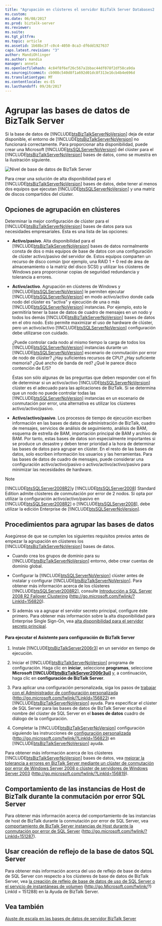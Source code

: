 ```yaml
---
title: "Agrupación en clústeres el servidor BizTalk Server Databases2 | Documentos de Microsoft"
ms.custom: 
ms.date: 06/08/2017
ms.prod: biztalk-server
ms.reviewer: 
ms.suite: 
ms.tgt_pltfrm: 
ms.topic: article
ms.assetid: 1b68bc3f-c0c4-4050-8ca3-df6dd1927637
caps.latest.revision: "3"
author: MandiOhlinger
ms.author: mandia
manager: anneta
ms.openlocfilehash: 4c84f8f6ef26c567a1bbac44df078f2df58ca9da
ms.sourcegitcommit: cb908c540d8f1a692d01dc8f313e16cb4b4e696d
ms.translationtype: MT
ms.contentlocale: es-ES
ms.lasthandoff: 09/20/2017
---
```

# <a name="clustering-the-biztalk-server-databases"></a>Agrupar las bases de datos de BizTalk Server
Si la base de datos de [!INCLUDE[btsBizTalkServerNoVersion](../includes/btsbiztalkservernoversion-md.md)] deja de estar disponible, el entorno de [!INCLUDE[btsBizTalkServerNoVersion](../includes/btsbiztalkservernoversion-md.md)] no funcionará correctamente. Para proporcionar alta disponibilidad, puede crear una Microsoft [!INCLUDE[btsSQLServerNoVersion](../includes/btssqlservernoversion-md.md)] del clúster para el [!INCLUDE[btsBizTalkServerNoVersion](../includes/btsbiztalkservernoversion-md.md)] bases de datos, como se muestra en la ilustración siguiente.  
  
 ![Nivel de base de datos de BizTalk Server](../core/media/tdi-highava-sqlcluster.gif "TDI_HighAva_SQLCluster")  
  
 Para crear una solución de alta disponibilidad para el [!INCLUDE[btsBizTalkServerNoVersion](../includes/btsbiztalkservernoversion-md.md)] bases de datos, debe tener al menos dos equipos que ejecutan [!INCLUDE[btsSQLServerNoVersion](../includes/btssqlservernoversion-md.md)] y una matriz de discos compartidos del clúster.  
  
## <a name="clustering-options"></a>Opciones de agrupación en clústeres  
 Determinar la mejor configuración de clúster para el [!INCLUDE[btsBizTalkServerNoVersion](../includes/btsbiztalkservernoversion-md.md)] bases de datos para sus necesidades empresariales. Esta es una lista de las opciones:  
  
-   **Activo/pasivo**. Alta disponibilidad para el [!INCLUDE[btsBizTalkServerNoVersion](../includes/btsbiztalkservernoversion-md.md)] bases de datos normalmente consta de dos o más equipos de base de datos con una configuración de clúster activo/pasivo del servidor de. Estos equipos comparten un recurso de disco común (por ejemplo, una RAID 1 + 0 red de área de almacenamiento o la matriz del disco SCSI) y utilizar los clústeres de Windows para proporcionar copias de seguridad redundancia y tolerancia a errores.  
  
-   **Activo/activo**. Agrupación en clústeres de Windows y [!INCLUDE[btsSQLServerNoVersion](../includes/btssqlservernoversion-md.md)] le permiten ejecutar [!INCLUDE[btsSQLServerNoVersion](../includes/btssqlservernoversion-md.md)] en modo activo/activo donde cada nodo del clúster es "activa" y ejecución de una o más [!INCLUDE[btsSQLServerNoVersion](../includes/btssqlservernoversion-md.md)] instancias. Por ejemplo, esto le permitiría tener la base de datos de cuadro de mensajes en un nodo y todos los demás [!INCLUDE[btsBizTalkServerNoVersion](../includes/btsbiztalkservernoversion-md.md)] bases de datos en el otro nodo. Esto permite maximizar el uso de hardware de clúster, pero un activo/activo [!INCLUDE[btsSQLServerNoVersion](../includes/btssqlservernoversion-md.md)] configuración debe utilizarse con cuidado.  
  
     ¿Puede controlar cada nodo al mismo tiempo la carga de todos los [!INCLUDE[btsSQLServerNoVersion](../includes/btssqlservernoversion-md.md)] instancias durante un [!INCLUDE[btsSQLServerNoVersion](../includes/btssqlservernoversion-md.md)] escenario de conmutación por error de nodo de clúster? ¿Hay suficientes recursos de CPU? ¿Hay suficiente memoria? ¿Qué ancho de banda de red? ¿Qué le parece disco contención de E/S?  
  
     Éstas son sólo algunas de las preguntas que deben responder con el fin de determinar si un activo/activo [!INCLUDE[btsSQLServerNoVersion](../includes/btssqlservernoversion-md.md)] clúster es el adecuado para las aplicaciones de BizTalk. Si se determina que un nodo no puede controlar todas las [!INCLUDE[btsSQLServerNoVersion](../includes/btssqlservernoversion-md.md)] instancias en un escenario de conmutación por error, una alternativa es utilizar los clústeres activo/activo/pasivo.  
  
-   **Activo/activo/pasivo**. Los procesos de tiempo de ejecución escriben información en las bases de datos de administración de BizTalk, cuadro de mensajes, servicios de análisis de seguimiento, análisis de BAM, esquema de estrella de BAM, importación principal de BAM y archivo de BAM. Por tanto, estas bases de datos son especialmente importantes si se produce un desastre y deben tener prioridad a la hora de determinar las bases de datos para agrupar en clúster. En el resto de las bases de datos, solo escriben información los usuarios y las herramientas. Para las bases de datos de cuadro de mensajes, puede considerar una configuración activo/activo/pasivo o activo/activo/activo/pasivo para minimizar las necesidades de hardware.  
  
> [!NOTE]  
>  [!INCLUDE[btsSQLServer2008R2](../includes/btssqlserver2008r2-md.md)]y [!INCLUDE[btsSQLServer2008](../includes/btssqlserver2008-md.md)] Standard Edition admite clústeres de conmutación por error de 2 nodos. Si opta por utilizar la configuración activo/activo/pasivo en [!INCLUDE[btsSQLServer2008R2](../includes/btssqlserver2008r2-md.md)] o [!INCLUDE[btsSQLServer2008](../includes/btssqlserver2008-md.md)], debe utilizar la edición Enterprise de [!INCLUDE[btsSQLServerNoVersion](../includes/btssqlservernoversion-md.md)].  
  
## <a name="procedures-for-clustering-the-databases"></a>Procedimientos para agrupar las bases de datos  
 Asegúrese de que se cumplen los siguientes requisitos previos antes de empezar la agrupación en clústeres los [!INCLUDE[btsBizTalkServerNoVersion](../includes/btsbiztalkservernoversion-md.md)] bases de datos.  
  
-   Cuando crea los grupos de dominio para su [!INCLUDE[btsBizTalkServerNoVersion](../includes/btsbiztalkservernoversion-md.md)] entorno, debe crear cuentas de dominio global.  
  
-   Configurar la [!INCLUDE[btsSQLServerNoVersion](../includes/btssqlservernoversion-md.md)] clúster antes de instalar y configurar [!INCLUDE[btsBizTalkServerNoVersion](../includes/btsbiztalkservernoversion-md.md)]. Para obtener más información acerca de los clústeres [!INCLUDE[btsSQLServer2008R2](../includes/btssqlserver2008r2-md.md)], consulte [Introducción a SQL Server 2008 R2 Failover Clustering](http://go.microsoft.com/fwlink/?LinkId=156820) (http://go.microsoft.com/fwlink/?LinkId=156820).  
  
-   Si además va a agrupar el servidor secreto principal, configure éste primero. Para obtener más información sobre la alta disponibilidad para Enterprise Single Sign-On, vea [alta disponibilidad para el servidor secreto principal](../technical-guides/high-availability-for-the-master-secret-server.md).  
  
#### <a name="to-run-the-biztalk-server-configuration-wizard"></a>Para ejecutar el Asistente para configuración de BizTalk Server  
  
1.  Instale [!INCLUDE[btsBizTalkServer2006r3](../includes/btsbiztalkserver2006r3-md.md)] en un servidor en tiempo de ejecución.  
  
2.  Iniciar el [!INCLUDE[btsBizTalkServerNoVersion](../includes/btsbiztalkservernoversion-md.md)] programa de configuración. Haga clic en **iniciar**, seleccione **programas**, seleccione **Microsoft [!INCLUDE[btsBizTalkServer2006r3ui](../includes/btsbiztalkserver2006r3ui-md.md)]** y, a continuación, haga clic en **configuración de BizTalk Server**.  
  
3.  Para aplicar una configuración personalizada, siga los pasos de [trabajar con el Administrador de configuración personalizada](http://go.microsoft.com/fwlink/?LinkId=156822) (http://go.microsoft.com/fwlink/?LinkId=156822) en [!INCLUDE[btsBizTalkServerNoVersion](../includes/btsbiztalkservernoversion-md.md)] ayuda. Para especificar el clúster de SQL Server para las bases de datos de BizTalk Server escriba el nombre del clúster de SQL Server en el **bases de datos** cuadro de diálogo de la configuración.  
  
4.  Completar la [!INCLUDE[btsBizTalkServerNoVersion](../includes/btsbiztalkservernoversion-md.md)] configuración siguiendo las instrucciones de [configuración personalizada](http://go.microsoft.com/fwlink/?LinkId=156823) (http://go.microsoft.com/fwlink/?LinkId=156823) en [!INCLUDE[btsBizTalkServerNoVersion](../includes/btsbiztalkservernoversion-md.md)] ayuda.  
  
 Para obtener más información acerca de los clústeres [!INCLUDE[btsBizTalkServerNoVersion](../includes/btsbiztalkservernoversion-md.md)] bases de datos, vea [mejorar la tolerancia a errores en BizTalk Server mediante un clúster de conmutación por error de Windows Server 2008 o clúster de servidores de Windows Server 2003](http://go.microsoft.com/fwlink/?LinkId=156819) (http://go.microsoft.com/fwlink/?LinkId=156819).  
  
## <a name="behavior-of-biztalk-host-instances-during-sql-server-failover"></a>Comportamiento de las instancias de Host de BizTalk durante la conmutación por error SQL Server  
 Para obtener más información acerca del comportamiento de las instancias de host de BizTalk durante la conmutación por error de SQL Server, vea [comportamiento de BizTalk Server instancias de Host durante la conmutación por error de SQL Server](http://go.microsoft.com/fwlink/?LinkId=151287) (http://go.microsoft.com/fwlink/?LinkId=151287).  
  
## <a name="using-sql-server-database-mirroring"></a>Usar creación de reflejo de la base de datos SQL Server  
 Para obtener más información acerca del uso de reflejo de base de datos de SQL Server con respecto a los clústeres de base de datos de BizTalk Server, vea [la creación de reflejo de base de datos de uso de SQL Server o el servicio de instantáneas de volumen](http://go.microsoft.com/fwlink/?LinkId=151288) (http://go.Microsoft.com/fwlink/?) LinkId = 151288) en la Ayuda de BizTalk Server.  
  
## <a name="see-also"></a>Vea también  
 [Ajuste de escala en las bases de datos de servidor BizTalk Server](../technical-guides/scaling-out-the-biztalk-server-databases.md)